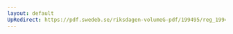 ```yaml
---
layout: default
UpRedirect: https://pdf.swedeb.se/riksdagen-volumeG-pdf/199495/reg_199495/reg_199495_0452.pdf
---
```

